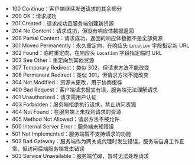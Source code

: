 - 100 Continue：客户端继续发送请求的其余部分
- 200 OK：请求成功
- 201 Created：请求成功且服务端创建新资源
- 204 No Content：请求成功，但没有响应体数据返回
- 206 Partial Content：请求成功，返回的响应体数据不是全部资源
- 301 Moved Permanently：永久重定向，在响应头 `Location` 字段指定新 URL
- 302 Found：临时重定向，在响应头 `Location` 字段指定临时 URL
- 303 See Other：重定向到其他资源
- 307 Temporary Redirect：类似 302，但请求方法不能改变
- 308 Permanent Redirect：类似 301，但请求方法不能改变
- 304 Not Modified：资源未更改，用于协商缓存
- 400 Bad Request：客户端请求报文有误，服务端无法理解请求
- 401 Unauthorized：请求需用户认证
- 403 Forbidden：服务端拒绝执行请求，禁止访问资源
- 404 Not Found：在服务端上未找到请求的资源
- 405 Method Not Allowed：请求方法不被允许
- 500 Internal Server Error：服务端未知错误
- 501 Not Implemented：服务端暂不支持请求的功能
- 502 Bad Gateway：服务端作为网关或代理时发生错误，服务端自身工作正常，但访问后端服务端发生错误
- 503 Service Unavailable：服务端忙碌，暂时无法处理请求
